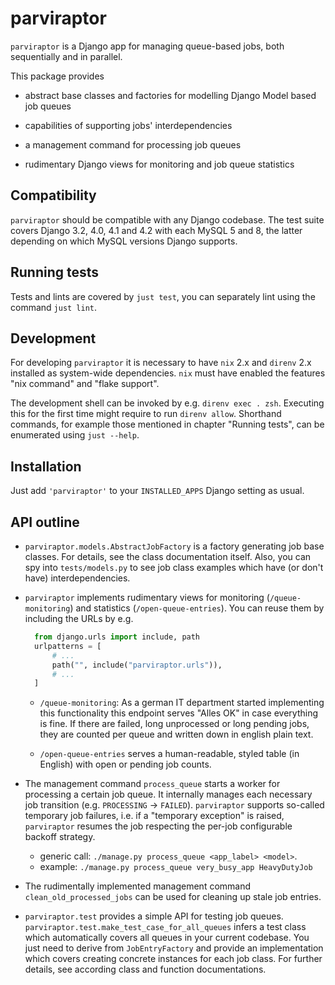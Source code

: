 # parviraptor

`parviraptor` is a Django app for managing queue-based jobs, both
sequentially and in parallel.

This package provides

- abstract base classes and factories for modelling Django Model based
  job queues

- capabilities of supporting jobs' interdependencies

- a management command for processing job queues

- rudimentary Django views for monitoring and job queue statistics


## Compatibility

`parviraptor` should be compatible with any Django codebase. The test suite
covers Django 3.2, 4.0, 4.1 and 4.2 with each MySQL 5 and 8, the latter
depending on which MySQL versions Django supports.

## Running tests

Tests and lints are covered by `just test`, you can separately lint using
the command `just lint`.

## Development

For developing `parviraptor` it is necessary to have `nix` 2.x and `direnv`
2.x installed as system-wide dependencies. `nix` must have enabled the features
"nix command" and "flake support".

The development shell can be invoked by e.g. `direnv exec . zsh`. Executing
this for the first time might require to run `direnv allow`. Shorthand
commands, for example those mentioned in chapter "Running tests", can be
enumerated using `just --help`.

## Installation

Just add `'parviraptor'` to your `INSTALLED_APPS` Django setting as usual.

## API outline

- `parviraptor.models.AbstractJobFactory` is a factory generating
  job base classes. For details, see the class documentation itself.
  Also, you can spy into `tests/models.py` to see job class examples
  which have (or don't have) interdependencies.

- `parviraptor` implements rudimentary views for monitoring
  (`/queue-monitoring`) and statistics (`/open-queue-entries`).
  You can reuse them by including the URLs by e.g.

  ```python
    from django.urls import include, path
    urlpatterns = [
        # ...
        path("", include("parviraptor.urls")),
        # ...
    ]
  ```

  - `/queue-monitoring`: As a german IT department started implementing
    this functionality this endpoint serves "Alles OK" in case everything
    is fine. If there are failed, long unprocessed or long pending jobs,
    they are counted per queue and written down in english plain text.

  - `/open-queue-entries` serves a human-readable, styled table (in English)
    with open or pending job counts.

- The management command `process_queue` starts a worker for processing a
  certain job queue. It internally manages each necessary job transition
  (e.g. `PROCESSING` -> `FAILED`). `parviraptor` supports so-called temporary
  job failures, i.e. if a "temporary exception" is raised, `parviraptor`
  resumes the job respecting the per-job configurable backoff strategy.
  - generic call: `./manage.py process_queue <app_label> <model>`.
  - example: `./manage.py process_queue very_busy_app HeavyDutyJob`

- The rudimentally implemented management command `clean_old_processed_jobs`
  can be used for cleaning up stale job entries.

- `parviraptor.test` provides a simple API for testing job queues.
  `parviraptor.test.make_test_case_for_all_queues` infers a test class which
  automatically covers all queues in your current codebase. You just need
  to derive from `JobEntryFactory` and provide an implementation which covers
  creating concrete instances for each job class.
  For further details, see according class and function documentations.
